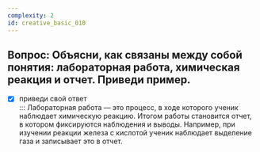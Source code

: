 ```yaml
---
complexity: 2
id: creative_basic_010
---
```

## Вопрос: Объясни, как связаны между собой понятия: лабораторная работа, химическая реакция и отчет. Приведи пример.

- [x] приведи свой ответ  
  ::: Лабораторная работа — это процесс, в ходе которого ученик наблюдает химическую реакцию. Итогом работы становится отчет, в котором фиксируются наблюдения и выводы. Например, при изучении реакции железа с кислотой ученик наблюдает выделение газа и записывает это в отчет.